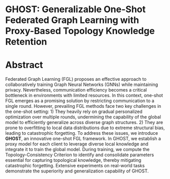 # GHOST: Generalizable One-Shot Federated Graph Learning with Proxy-Based Topology Knowledge Retention

# Abstract

Federated Graph Learning (FGL) proposes an effective approach to collaboratively training Graph Neural Networks (GNNs) while maintaining privacy. Nevertheless, communication efficiency becomes a critical bottleneck in environments with limited resources. In this context, one-shot FGL emerges as a promising solution by restricting communication to a single round. However, prevailing FGL methods face two key challenges in the one-shot setting: 1) They heavily rely on gradual personalized optimization over multiple rounds, undermining the capability of the global model to efficiently generalize across diverse graph structures.
2) They are prone to overfitting to local data distributions due to extreme structural bias, leading to catastrophic forgetting. To address these issues, we introduce **GHOST**, an innovative one-shot FGL framework. In GHOST, we establish a proxy model for each client to leverage diverse local knowledge and integrate it to train the global model. During training, we compute the Topology-Consistency Criterion to identify and consolidate parameters essential for capturing topological knowledge, thereby mitigating catastrophic forgetting. Extensive experiments on real-world tasks demonstrate the superiority and generalization capability of GHOST.